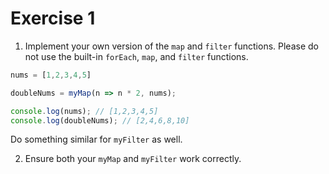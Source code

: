 # Exercise 1

1. Implement your own version of the `map` and `filter` functions. Please do not use the built-in `forEach`, `map`, and `filter` functions.

```javascript
nums = [1,2,3,4,5]

doubleNums = myMap(n => n * 2, nums);

console.log(nums); // [1,2,3,4,5]
console.log(doubleNums); // [2,4,6,8,10]
```

Do something similar for `myFilter` as well.

2. Ensure both your `myMap` and `myFilter` work correctly.


